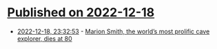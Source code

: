 # [Published on 2022-12-18](index.md)

* [2022-12-18, 23:32:53](https://news.ycombinator.com/item?id=34045636) - [Marion Smith, the world’s most prolific cave explorer, dies at 80](https://www.nytimes.com/2022/12/16/us/marion-smith-dead.html)
